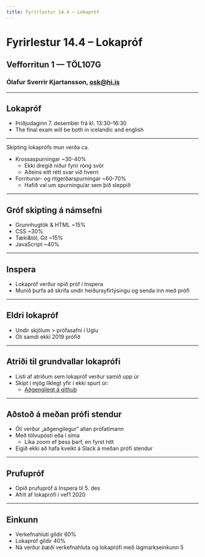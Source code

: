```yaml
---
title: Fyrirlestur 14.4 – Lokapróf
---
```


# Fyrirlestur 14.4 – Lokapróf

## Vefforritun 1 — TÖL107G

### Ólafur Sverrir Kjartansson, [osk@hi.is](mailto:osk@hi.is)

---

## Lokapróf

* Þriðjudaginn 7. desember frá kl. 13:30–16:30
* The final exam will be both in icelandic and english

***

Skipting lokaprófs mun verða ca.

* Krossaspurningar ~30-40%
  * Ekki dregið niður fyrir röng svör
  * Aðeins eitt rétt svar við hverri
* Forritunar- og ritgerðarspurningar ~60-70%
  * Hafið val um spurningu/ar sem þið sleppið

***

## Gróf skipting á námsefni

* Grunnhugtök & HTML ~15%
* CSS ~30%
* Tæki&tól, Git ~15%
* JavaScript ~40%

***

## Inspera

* Lokapróf verður opið próf í Inspera
* Munið þurfa að skrifa undir heiðursyfirlýsingu og senda inn með prófi

***

## Eldri lokapróf

* Undir skjölum > prófasafni í Uglu
* Óli samdi ekki 2019 prófið

***

## Atriði til grundvallar lokaprófi

* Listi af atriðum sem lokapróf verður samið upp úr
* Skipt í mjög líklegt yfir í ekki spurt úr:
  * [Aðgengilegt á github](../../lokaprof.md)

***

## Aðstoð á meðan prófi stendur

* Óli verður „aðgengilegur“ allan prófatímann
* Með tölvupósti eða í síma
  * Líka zoom ef þess þarf, en fyrst hitt
* Eigið ekki að hafa kveikt á Slack á meðan prófi stendur

***

## Prufupróf

* Opið prufupróf á Inspera til 5. des
* Afrit af lokaprófi í vef1 2020

***

## Einkunn

* Verkefnahluti gildir 60%
* Lokapróf gildir 40%
* Ná verður *bæði* verkefnahluta og lokaprófi með lágmarkseinkunn 5
